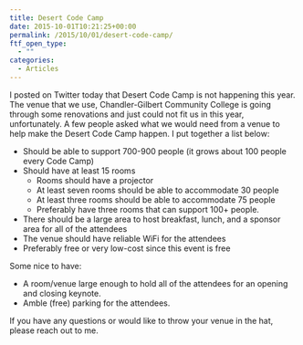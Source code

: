 ```yaml
---
title: Desert Code Camp
date: 2015-10-01T10:21:25+00:00
permalink: /2015/10/01/desert-code-camp/
ftf_open_type:
  - ""
categories:
  - Articles
---
```

I posted on Twitter today that Desert Code Camp is not happening this year.  The venue that we use, Chandler-Gilbert Community College is going through some renovations and just could not fit us in this year, unfortunately.  A few people asked what we would need from a venue to help make the Desert Code Camp happen.  I put together a list below:

* Should be able to support 700-900 people (it grows about 100 people every Code Camp)
* Should have at least 15 rooms
  * Rooms should have a projector
  * At least seven rooms should be able to accommodate 30 people
  * At least three rooms should be able to accommodate 75 people
  * Preferably have three rooms that can support 100+ people.
* There should be a large area to host breakfast, lunch, and a sponsor area for all of the attendees
* The venue should have reliable WiFi for the attendees
* Preferably free or very low-cost since this event is free

Some nice to have:

* A room/venue large enough to hold all of the attendees for an opening and closing keynote.
* Amble (free) parking for the attendees.

If you have any questions or would like to throw your venue in the hat, please reach out to me.